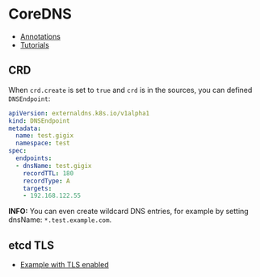 # CoreDNS
* [Annotations](https://github.com/kubernetes-sigs/external-dns/blob/master/docs/annotations/annotations.md)
* [Tutorials](https://github.com/kubernetes-sigs/external-dns/tree/master/docs/tutorials)

## CRD
When `crd.create` is set to `true` and `crd` is in the sources, you can defined `DNSEndpoint`:
```yaml
apiVersion: externaldns.k8s.io/v1alpha1
kind: DNSEndpoint
metadata:
  name: test.gigix
  namespace: test
spec:
  endpoints:
  - dnsName: test.gigix
    recordTTL: 180
    recordType: A
    targets:
    - 192.168.122.55
```

**INFO:** You can even create wildcard DNS entries, for example by setting dnsName: `*.test.example.com`.

## etcd TLS
* [Example with TLS enabled](https://particule.io/en/blog/k8s-no-cloud/)